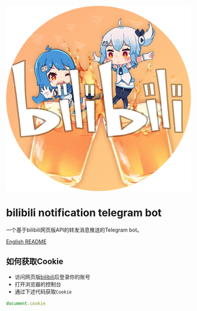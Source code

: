 ![logo](./res/bilibili-noti-bot.png)  
# bilibili notification telegram bot
一个基于bilibili网页版API的转发消息推送的Telegram bot。 

[English README](README.md)
## 如何获取Cookie
- 访问网页版[bilibili](https://www.bilibili.com)后登录你的账号
- 打开浏览器的控制台
- 通过下述代码获取`Cookie`
```javascript
document.cookie
```